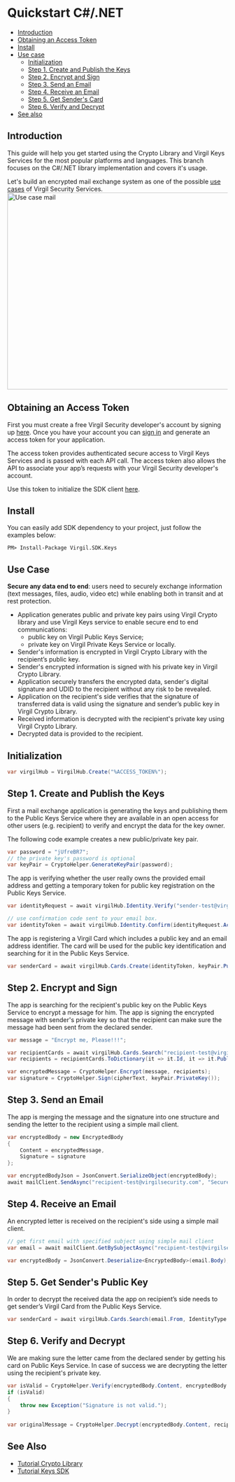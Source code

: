 
# Quickstart C#/.NET

- [Introduction](#introduction)
- [Obtaining an Access Token](#obtaining-an-access-token)
- [Install](#install)
- [Use case](#use-case)
    - [Initialization](#initialization)
    - [Step 1. Create and Publish the Keys](#step-1-create-and-publish-the-keys)
    - [Step 2. Encrypt and Sign](#step-2-encrypt-and-sign)
    - [Step 3. Send an Email](#step-3-send-an-email)
    - [Step 4. Receive an Email](#step-4-receive-an-email)
    - [Step 5. Get Sender's Card](#step-5-get-senders-card)
    - [Step 6. Verify and Decrypt](#step-6-verify-and-decrypt)
- [See also](#see-also)

## Introduction

This guide will help you get started using the Crypto Library and Virgil Keys Services for the most popular platforms and languages.
This branch focuses on the C#/.NET library implementation and covers it's usage.

Let's build an encrypted mail exchange system as one of the possible [use cases](#use-case) of Virgil Security Services.
<img src="https://raw.githubusercontent.com/VirgilSecurity/virgil/master/images/Email-diagram.jpg" alt="Use case mail" width="700" height="450">

## Obtaining an Access Token

First you must create a free Virgil Security developer's account by signing up [here](https://developer.virgilsecurity.com/account/signup). Once you have your account you can [sign in](https://developer.virgilsecurity.com/account/signin) and generate an access token for your application.

The access token provides authenticated secure access to Virgil Keys Services and is passed with each API call. The access token also allows the API to associate your app’s requests with your Virgil Security developer's account.

Use this token to initialize the SDK client [here](#initialization).

## Install

You can easily add SDK dependency to your project, just follow the examples below:

```
PM> Install-Package Virgil.SDK.Keys
```

## Use Case
**Secure any data end to end**: users need to securely exchange information (text messages, files, audio, video etc) while enabling both in transit and at rest protection. 

- Application generates public and private key pairs using Virgil Crypto library and use Virgil Keys service to enable secure end to end communications:
    - public key on Virgil Public Keys Service;
    - private key on Virgil Private Keys Service or locally.
- Sender's information is encrypted in Virgil Crypto Library with the recipient’s public key.
- Sender's encrypted information is signed with his private key in Virgil Crypto Library.
- Application securely transfers the encrypted data, sender's digital signature and UDID to the recipient without any risk to be revealed.
- Application on the recipient's side verifies that the signature of transferred data is valid using the signature and sender’s public key in Virgil Crypto Library.
- Received information is decrypted with the recipient's private key using Virgil Crypto Library.
- Decrypted data is provided to the recipient.

## Initialization

```csharp
var virgilHub = VirgilHub.Create("%ACCESS_TOKEN%");
```

## Step 1. Create and Publish the Keys
First a mail exchange application is generating the keys and publishing them to the Public Keys Service where they are available in an open access for other users (e.g. recipient) to verify and encrypt the data for the key owner.

The following code example creates a new public/private key pair.

```csharp
var password = "jUfreBR7";
// the private key's password is optional 
var keyPair = CryptoHelper.GenerateKeyPair(password); 
```

The app is verifying whether the user really owns the provided email address and getting a temporary token for public key registration on the Public Keys Service.

```csharp
var identityRequest = await virgilHub.Identity.Verify("sender-test@virgilsecurity.com", IdentityType.Email);

// use confirmation code sent to your email box.
var identityToken = await virgilHub.Identity.Confirm(identityRequest.ActionId, "%CONFIRMATION_CODE%");
```
The app is registering a Virgil Card which includes a public key and an email address identifier. The card will be used for the public key identification and searching for it in the Public Keys Service.

```csharp
var senderCard = await virgilHub.Cards.Create(identityToken, keyPair.PublicKey(), keyPair.PrivateKey());
```

## Step 2. Encrypt and Sign
The app is searching for the recipient's public key on the Public Keys Service to encrypt a message for him. The app is signing the encrypted message with sender's private key so that the recipient can make sure the message had been sent from the declared sender.

```csharp
var message = "Encrypt me, Please!!!";

var recipientCards = await virgilHub.Cards.Search("recipient-test@virgilsecurity.com", IdentityType.Email);
var recipients = recipientCards.ToDictionary(it => it.Id, it => it.PublicKey);

var encryptedMessage = CryptoHelper.Encrypt(message, recipients);
var signature = CryptoHelper.Sign(cipherText, keyPair.PrivateKey());
```

## Step 3. Send an Email
The app is merging the message and the signature into one structure and sending the letter to the recipient using a simple mail client.

```csharp
var encryptedBody = new EncryptedBody
{
    Content = encryptedMessage,
    Signature = signature
};

var encryptedBodyJson = JsonConvert.SerializeObject(encryptedBody);
await mailClient.SendAsync("recipient-test@virgilsecurity.com", "Secure the Future", encryptedBodyJson);
```

## Step 4. Receive an Email
An encrypted letter is received on the recipient's side using a simple mail client.

```csharp
// get first email with specified subject using simple mail client
var email = await mailClient.GetBySubjectAsync("recipient-test@virgilsecurity.com", "Secure the Future");

var encryptedBody = JsonConvert.Deserialize<EncryptedBody>(email.Body);
```

## Step 5. Get Sender's Public Key
In order to decrypt the received data the app on recipient’s side needs to get sender’s Virgil Card from the Public Keys Service.

```csharp
var senderCard = await virgilHub.Cards.Search(email.From, IdentityType.Email);
```

## Step 6. Verify and Decrypt
We are making sure the letter came from the declared sender by getting his card on Public Keys Service. In case of success we are decrypting the letter using the recipient's private key.

```csharp
var isValid = CryptoHelper.Verify(encryptedBody.Content, encryptedBody.Sign, senderCard.PublicKey);
if (isValid)
{
    throw new Exception("Signature is not valid.");
}
    
var originalMessage = CryptoHelper.Decrypt(encryptedBody.Content, recipientKeyPair.PrivateKey());
```

## See Also

* [Tutorial Crypto Library](https://virgilsecurity.com/developers/dot-net-csharp/crypto-library)
* [Tutorial Keys SDK](https://virgilsecurity.com/developers/dot-net-csharp/keys-sdk)
</div>
</div>

<div class="col-md-12 col-md-offset-2 hidden-md hidden-xs hidden-sm">
<div class="docs-menu" data-ui="affix-docs">

<div class="menu-items-wrapper" data-ui="menu-items-wrapper"></div>
</div>
</div>
</div>
</div>
</section>
